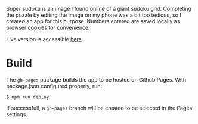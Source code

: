 Super sudoku is an image I found online of a giant sudoku grid. Completing the puzzle by editing the image on my phone was a bit too tedious, so I created an app for this purpose.
Numbers entered are saved locally as browser cookies for convenience.

Live version is accessible [here](https://digzol.github.io/super-sudoku/).

# Build

The `gh-pages` package builds the app to be hosted on Github Pages. With package.json configured properly, run:
```
$ npm run deploy
```
If successfull, a `gh-pages` branch will be created to be selected in the Pages settings.
